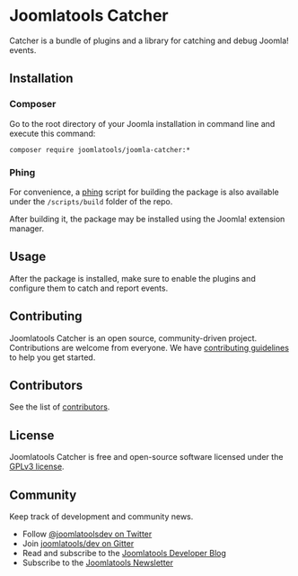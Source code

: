 Joomlatools Catcher
===================

Catcher is a bundle of plugins and a library for catching and debug Joomla! events.

## Installation

### Composer

Go to the root directory of your Joomla installation in command line and execute this command: 

```
composer require joomlatools/joomla-catcher:*
```

### Phing

For convenience, a [phing](http://www.phing.info/) script for building the package is also available under the `/scripts/build` folder of the repo.

After building it, the package may be installed using the Joomla! extension manager.

## Usage

After the package is installed, make sure to enable the plugins and configure them to catch and report events.

## Contributing

Joomlatools Catcher is an open source, community-driven project. Contributions are welcome from everyone. 
We have [contributing guidelines](CONTRIBUTING.md) to help you get started.

## Contributors

See the list of [contributors](https://github.com/joomlatools/joomla-console/contributors).

## License 

Joomlatools Catcher is free and open-source software licensed under the [GPLv3 license](LICENSE.txt).

## Community

Keep track of development and community news.

* Follow [@joomlatoolsdev on Twitter](https://twitter.com/joomlatoolsdev)
* Join [joomlatools/dev on Gitter](http://gitter.im/joomlatools/dev)
* Read and subscribe to the [Joomlatools Developer Blog](https://develeoper.joomlatools.com/blog/)
* Subscribe to the [Joomlatools Newsletter](http://www.joomlatools.com/newsletter)
